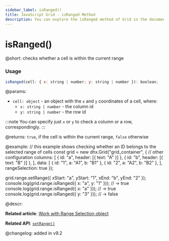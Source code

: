 ```yaml
---
sidebar_label: isRanged()
title: JavaScript Grid - isRanged Method 
description: You can explore the isRanged method of Grid in the documentation of the DHTMLX JavaScript UI library. Browse developer guides and API reference, try out code examples and live demos, and download a free 30-day evaluation version of DHTMLX Suite.
---
```


# isRanged()

@short: checks whether a cell is within the current range

### Usage

~~~jsx
isRanged(cell: { x: string | number; y: string | number }): boolean;
~~~

@params:
- `cell: object` - an object with the `x` and `y` coordinates of a cell, where:
	- `x: string | number` - the column id
	- `y: string | number` - the row id

:::note
You can specify just `x` or `y` to check a column or a row, correspondingly.
:::

@returns:
`true`, if the cell is within the current range, `false` otherwise

@example:
// this example shows checking whether an ID belongs to the selected range of cells
const grid = new dhx.Grid("grid_container", {
    // other configuration
    columns: [
        { id: "a", header: [{ text: "A" }] },
        { id: "b", header: [{ text: "B" }] },
    ],
    data: [
        { id: "1", a: "A1", b: "B1" },
        { id: "2", a: "A2", b: "B2" },
    ],
    rangeSelection: true
});

grid.range.setRange({ xStart: "a", yStart: "1", xEnd: "b", yEnd: "2" });
console.log(grid.range.isRanged({ x: "a", y: "1" })); // -> true
console.log(grid.range.isRanged({ x: "a" })); // -> true
console.log(grid.range.isRanged({ y: "3" })); // -> false

@descr:

**Related article**: [Work with Range Selection object](grid/usage_range_selection.md)

**Related API**: [`setRange()`](grid/api/rangeselection/rangeselection_setrange_method.md)

@changelog:
added in v9.2
